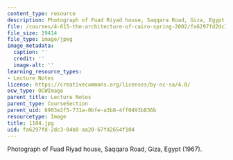 ```yaml
---
content_type: resource
description: Photograph of Fuad Riyad house, Saqqara Road, Giza, Egypt (1967).
file: /courses/4-615-the-architecture-of-cairo-spring-2002/fa6297fd2dc304b0aa2067fd2654f104_1184.jpg
file_size: 19414
file_type: image/jpeg
image_metadata:
  caption: ''
  credit: ''
  image-alt: ''
learning_resource_types:
- Lecture Notes
license: https://creativecommons.org/licenses/by-nc-sa/4.0/
ocw_type: OCWImage
parent_title: Lecture Notes
parent_type: CourseSection
parent_uid: 6903e2f5-731a-0bfe-a3b8-4ff0493b836b
resourcetype: Image
title: 1184.jpg
uid: fa6297fd-2dc3-04b0-aa20-67fd2654f104
---
```

Photograph of Fuad Riyad house, Saqqara Road, Giza, Egypt (1967).